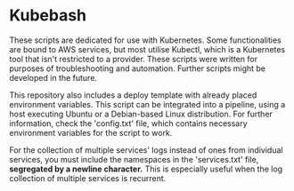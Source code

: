 # Kubebash

These scripts are dedicated for use with Kubernetes. Some functionalities are bound to AWS services, but most utilise Kubectl, which is a Kubernetes tool that isn't restricted to a provider. These scripts were written for purposes of troubleshooting and automation. Further scripts might be developed in the future.

This repository also includes a deploy template with already placed environment variables. This script can be integrated into a pipeline, using a host executing Ubuntu or a Debian-based Linux distribution. For further information, check the 'config.txt' file, which contains necessary environment variables for the script to work.

For the collection of multiple services' logs instead of ones from individual services, you must include the namespaces in the 'services.txt' file, **segregated by a newline character.** This is especially useful when the log collection of multiple services is recurrent.